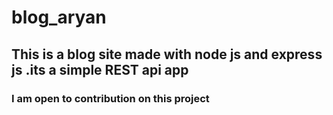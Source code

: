 # blog_aryan

## This is a blog site made with node js and express js .its a simple REST api app
### I am open to contribution on this project 
